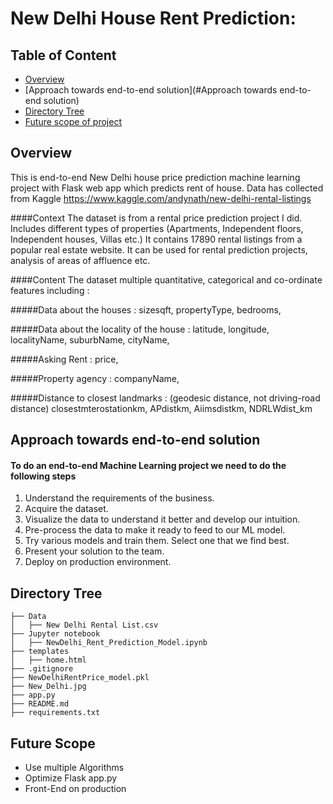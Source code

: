# New Delhi House Rent Prediction: 

## Table of Content
  * [Overview](#overview)
  * [Approach towards end-to-end solution](#Approach towards end-to-end solution)
  * [Directory Tree](#directory-tree)
  * [Future scope of project](#future-scope)

## Overview
This is end-to-end New Delhi house price prediction machine learning project with Flask web app which predicts rent of house.
Data has collected from Kaggle https://www.kaggle.com/andynath/new-delhi-rental-listings

####Context
The dataset is from a rental price prediction project I did. Includes different types of properties (Apartments, Independent floors, Independent houses, Villas etc.)
It contains 17890 rental listings from a popular real estate website. It can be used for rental prediction projects, analysis of areas of affluence etc.

####Content
The dataset multiple quantitative, categorical and co-ordinate features including :

#####Data about the houses :
sizesqft,
propertyType,
bedrooms,

#####Data about the locality of the house :
latitude,
longitude,
localityName,
suburbName,
cityName,

#####Asking Rent :
price,

#####Property agency :
companyName,

#####Distance to closest landmarks : (geodesic distance, not driving-road distance)
closestmterostationkm, APdistkm, Aiimsdistkm, NDRLWdist_km

## Approach towards end-to-end solution
#### To do an end-to-end Machine Learning project we need to do the following steps

1. Understand the requirements of the business.
2. Acquire the dataset.
3. Visualize the data to understand it better and develop our intuition.
4. Pre-process the data to make it ready to feed to our ML model.
5. Try various models and train them. Select one that we find best.
7. Present your solution to the team.
8. Deploy on production environment.

## Directory Tree 
```
├── Data 
│   ├── New Delhi Rental List.csv
├── Jupyter notebook
│   ├── NewDelhi_Rent_Prediction_Model.ipynb
├── templates 
│   ├── home.html
├── .gitignore
├── NewDelhiRentPrice_model.pkl
├── New_Delhi.jpg
├── app.py
├── README.md
├── requirements.txt
```

## Future Scope

* Use multiple Algorithms
* Optimize Flask app.py
* Front-End on production